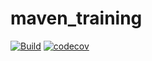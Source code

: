 # maven_training
[![Build](https://github.com/betsabeeass/maven_training/actions/workflows/build.yml/badge.svg)](https://github.com/betsabeeass/maven_training/actions/workflows/build.yml)
[![codecov](https://codecov.io/gh/betsabeeass/maven_training/graph/badge.svg?token=BQRUAI74VD)](https://codecov.io/gh/betsabeeass/maven_training)

